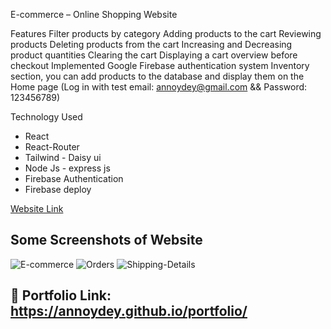 E-commerce – Online Shopping Website

Features 
Filter products by category
Adding products to the cart
Reviewing products
Deleting products from the cart
Increasing and Decreasing product quantities
Clearing the cart
Displaying a cart overview before checkout
Implemented Google Firebase authentication system
Inventory section, you can add products to the database and display them on the Home page (Log in with test email: annoydey@gmail.com && Password: 123456789) 

Technology Used    
* React
* React-Router
* Tailwind - Daisy ui
* Node Js - express js
* Firebase Authentication
* Firebase deploy

[Website Link](https://online-shopping-33c2c.web.app/)
## Some Screenshots of Website

![E-commerce](https://github.com/annoydey/E-commerce-client-Repo/assets/43465122/805975a3-a54b-4a65-9163-bd53bb241fdd)
![Orders](https://github.com/annoydey/E-commerce-client-Repo/assets/43465122/6a792a42-e6d7-4bab-bbea-57c21d3218cf)
![Shipping-Details](https://github.com/annoydey/E-commerce-client-Repo/assets/43465122/83e97d7e-abda-4e90-be77-f1bb5ab2a1cd)


## 🔗 Portfolio Link: https://annoydey.github.io/portfolio/

